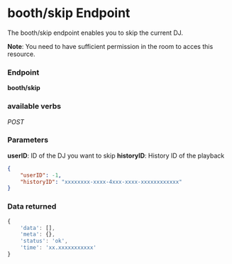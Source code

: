 # booth/skip Endpoint

The booth/skip endpoint enables you to skip the current DJ.

**Note**: You need to have sufficient permission in the room to acces this resource.

### Endpoint

**booth/skip**

### available verbs

_POST_

### Parameters

**userID**: ID of the DJ you want to skip
**historyID**: History ID of the playback 

```json
{
    "userID": -1,
    "historyID": "xxxxxxxx-xxxx-4xxx-xxxx-xxxxxxxxxxxx"
}
```

### Data returned

```js
{
    'data': [],
    'meta': {},
    'status': 'ok',
    'time': 'xx.xxxxxxxxxxx'
}
```